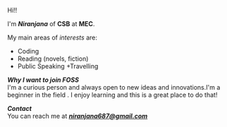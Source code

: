 
  Hi!!
  
  I'm ***Niranjana*** of **CSB** at **MEC**.</br>
   
  My main areas of *interests* are:
 + Coding
 + Reading (novels, fiction)
 + Public Speaking
 +Travelling

 ***Why I want to join  FOSS*** </br>
  I'm a curious person and always open to new ideas and innovations.I'm a beginner in the field . I enjoy learning and this is a 
  great place to do that!

 ***Contact*** </br>
 You can reach me at ***niranjana687@gmail.com***
